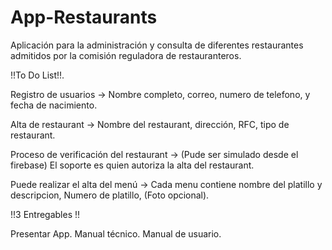 # App-Restaurants
Aplicación para la administración y consulta de diferentes restaurantes admitidos por la comisión reguladora de restauranteros.

!!To Do List!!.

Registro de usuarios -> Nombre completo, correo, numero de telefono, y fecha de nacimiento.

Alta de restaurant -> Nombre del restaurant, dirección, RFC, tipo de restaurant.

Proceso de verificación del restaurant -> (Pude ser simulado desde el firebase) El soporte es quien autoriza la alta del restaurant.

Puede realizar el alta del menú -> Cada menu contiene nombre del platillo y descripcion, Numero de platillo, (Foto opcional).


!!3 Entregables !!

Presentar App.
Manual técnico. 
Manual de usuario.

